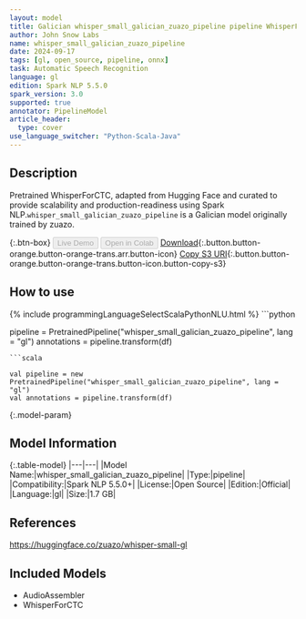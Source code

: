 ```yaml
---
layout: model
title: Galician whisper_small_galician_zuazo_pipeline pipeline WhisperForCTC from zuazo
author: John Snow Labs
name: whisper_small_galician_zuazo_pipeline
date: 2024-09-17
tags: [gl, open_source, pipeline, onnx]
task: Automatic Speech Recognition
language: gl
edition: Spark NLP 5.5.0
spark_version: 3.0
supported: true
annotator: PipelineModel
article_header:
  type: cover
use_language_switcher: "Python-Scala-Java"
---
```


## Description

Pretrained WhisperForCTC, adapted from Hugging Face and curated to provide scalability and production-readiness using Spark NLP.`whisper_small_galician_zuazo_pipeline` is a Galician model originally trained by zuazo.

{:.btn-box}
<button class="button button-orange" disabled>Live Demo</button>
<button class="button button-orange" disabled>Open in Colab</button>
[Download](https://s3.amazonaws.com/auxdata.johnsnowlabs.com/public/models/whisper_small_galician_zuazo_pipeline_gl_5.5.0_3.0_1726547900115.zip){:.button.button-orange.button-orange-trans.arr.button-icon}
[Copy S3 URI](s3://auxdata.johnsnowlabs.com/public/models/whisper_small_galician_zuazo_pipeline_gl_5.5.0_3.0_1726547900115.zip){:.button.button-orange.button-orange-trans.button-icon.button-copy-s3}

## How to use



<div class="tabs-box" markdown="1">
{% include programmingLanguageSelectScalaPythonNLU.html %}
```python

pipeline = PretrainedPipeline("whisper_small_galician_zuazo_pipeline", lang = "gl")
annotations =  pipeline.transform(df)   

```
```scala

val pipeline = new PretrainedPipeline("whisper_small_galician_zuazo_pipeline", lang = "gl")
val annotations = pipeline.transform(df)

```
</div>

{:.model-param}
## Model Information

{:.table-model}
|---|---|
|Model Name:|whisper_small_galician_zuazo_pipeline|
|Type:|pipeline|
|Compatibility:|Spark NLP 5.5.0+|
|License:|Open Source|
|Edition:|Official|
|Language:|gl|
|Size:|1.7 GB|

## References

https://huggingface.co/zuazo/whisper-small-gl

## Included Models

- AudioAssembler
- WhisperForCTC